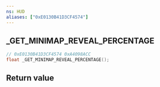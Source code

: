 ```yaml
---
ns: HUD
aliases: ["0xE0130B41D3CF4574"]
---
```

## _GET_MINIMAP_REVEAL_PERCENTAGE

```c
// 0xE0130B41D3CF4574 0xA4098ACC
float _GET_MINIMAP_REVEAL_PERCENTAGE();
```


## Return value
